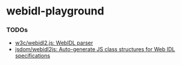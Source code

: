 webidl-playground
=================
### TODOs
- [w3c/webidl2.js: WebIDL parser](https://github.com/w3c/webidl2.js/)
- [jsdom/webidl2js: Auto-generate JS class structures for Web IDL specifications](https://github.com/jsdom/webidl2js)
